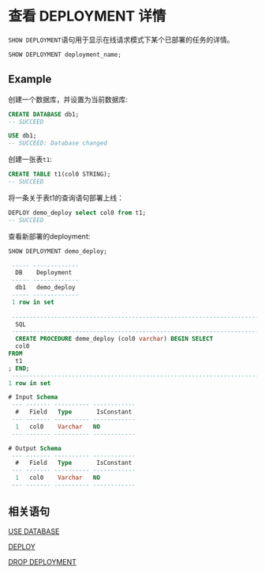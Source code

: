 # 查看 DEPLOYMENT 详情

`SHOW DEPLOYMENT`语句用于显示在线请求模式下某个已部署的任务的详情。


```SQL
SHOW DEPLOYMENT deployment_name;
```


## Example

创建一个数据库，并设置为当前数据库:

```sql
CREATE DATABASE db1;
-- SUCCEED

USE db1;
-- SUCCEED: Database changed


```

创建一张表`t1`:

```sql
CREATE TABLE t1(col0 STRING);
-- SUCCEED

```

将一条关于表t1的查询语句部署上线：

```sql
DEPLOY demo_deploy select col0 from t1;
-- SUCCEED
```

查看新部署的deployment:

```sql
SHOW DEPLOYMENT demo_deploy;

 ----- ------------- 
  DB    Deployment   
 ----- ------------- 
  db1   demo_deploy  
 ----- ------------- 
 1 row in set
 
 ---------------------------------------------------------------------------------- 
  SQL                                                                               
 ---------------------------------------------------------------------------------- 
  CREATE PROCEDURE deme_deploy (col0 varchar) BEGIN SELECT
  col0
FROM
  t1
; END;  
 ---------------------------------------------------------------------------------- 
1 row in set

# Input Schema
 --- ------- ---------- ------------ 
  #   Field   Type       IsConstant  
 --- ------- ---------- ------------ 
  1   col0    Varchar   NO          
 --- ------- ---------- ------------ 

# Output Schema
 --- ------- ---------- ------------ 
  #   Field   Type       IsConstant  
 --- ------- ---------- ------------ 
  1   col0    Varchar   NO          
 --- ------- ---------- ------------
```

## 相关语句

[USE DATABASE](../ddl/USE_DATABASE_STATEMENT.md)

[DEPLOY ](../deployment_manage/DEPLOY_STATEMENT.md)

[DROP DEPLOYMENT](../deployment_manage/DROP_DEPLOYMENT_STATEMENT.md)

